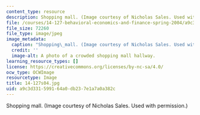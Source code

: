 ```yaml
---
content_type: resource
description: Shopping mall. (Image courtesy of Nicholas Sales. Used with permission.)
file: /courses/14-127-behavioral-economics-and-finance-spring-2004/a9c3d331599164a0db237e1a7a0a382c_14-127s04.jpg
file_size: 72260
file_type: image/jpeg
image_metadata:
  caption: "Shopping\_mall. (Image courtesy of Nicholas Sales. Used with permission.)"
  credit: ''
  image-alt: A photo of a crowded shopping mall hallway.
learning_resource_types: []
license: https://creativecommons.org/licenses/by-nc-sa/4.0/
ocw_type: OCWImage
resourcetype: Image
title: 14-127s04.jpg
uid: a9c3d331-5991-64a0-db23-7e1a7a0a382c
---
```

Shopping mall. (Image courtesy of Nicholas Sales. Used with permission.)